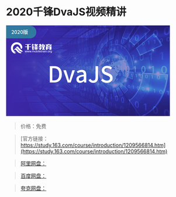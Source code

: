 # 2020千锋DvaJS视频精讲

![img](../../../assets/study163/free/f6ea642477284a25a5415eafb2931b61.jpg)

> 价格：免费

> [官方链接：https://study.163.com/course/introduction/1209566814.htm](https://study.163.com/course/introduction/1209566814.htm)

> [阿里网盘：]()

> [百度网盘：]()

> [夸克网盘：]()
